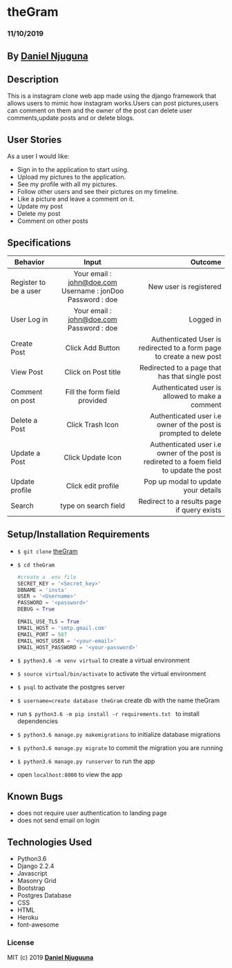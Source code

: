 # theGram

### 11/10/2019

## By **[Daniel Njuguna](https://github.com/dan-jugz/theGram)**

## Description

This is a instagram clone web app made using the django framework that allows users to  mimic how instagram works.Users can post pictures,users can comment on them and the owner of the post can delete user comments,update posts and or delete blogs.

## User Stories

As a user I would like:

* Sign in to the application to start using.
* Upload my pictures to the application.
* See my profile with all my pictures.
* Follow other users and see their pictures on my timeline.
* Like a picture and leave a comment on it.
* Update my post
* Delete my post
* Comment on other posts




## Specifications

| Behavior        | Input           | Outcome  |
| ------------- |:-------------:| -----:|
| Register to be a user | Your email : john@doe.com  Username : jonDoo  Password : doe | New user is registered |
| User Log in | Your email : john@doe.com  Password : doe | Logged in |
| Create Post | Click Add Button |Authenticated User is redirected to a form page to create a new post|
| View Post | Click on Post title | Redirected to a page that has that single post|
| Comment on post | Fill the form field provided | Authenticated user is allowed to make a comment|
| Delete a Post | Click Trash Icon| Authenticated user i.e owner of the post is prompted to delete|
| Update a Post | Click Update Icon| Authenticated user i.e owner of the post is redireted to a foem field to update the post|
| Update profile | Click edit profile | Pop up modal to update your details |
| Search | type on search field| Redirect to a results page if query exists |


## Setup/Installation Requirements

* `$ git clone` [theGram](https://github.com/dan-jugz/theGram)
* `$ cd theGram`


    ```python
    #create a .env file
    SECRET_KEY = '<Secret_key>'
    DBNAME = 'insta'
    USER = '<Username>'
    PASSWORD = '<password>'
    DEBUG = True

    EMAIL_USE_TLS = True
    EMAIL_HOST = 'smtp.gmail.com'
    EMAIL_PORT = 587
    EMAIL_HOST_USER = '<your-email>'
    EMAIL_HOST_PASSWORD = '<your-password>'
    ```    

* `$ python3.6 -m venv virtual` to create a  virtual environment
* `$ source virtual/bin/activate` to activate the virtual environment
* `$ psql` to activate the postgres server
* `$ username=create database theGram` create db with the name theGram
* run `$ python3.6 -m pip install -r requirements.txt ` to install dependencies
* `$ python3.6 manage.py makemigrations` to initialize database migrations
* `$ python3.6 manage.py migrate` to commit the migration you are running
* `$ python3.6 manage.py runserver` to run the app
* open `localhost:8000` to view the app

## Known Bugs

* does not require user authentication to landing page
* does not send email on login

## Technologies Used

* Python3.6
* Django 2.2.4
* Javascript
* Masonry Grid
* Bootstrap
* Postgres Database
* CSS
* HTML
* Heroku
* font-awesome

### License

MIT (c) 2019 **[Daniel Njuguuna](https://github.com/dan-jugz/theGram)**

